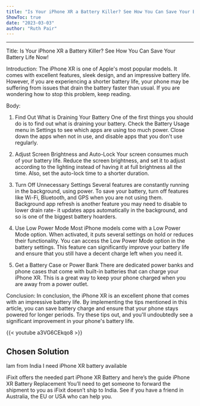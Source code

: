 ```yaml
---
title: "Is Your iPhone XR a Battery Killer? See How You Can Save Your Battery Life Now!"
ShowToc: true 
date: "2023-03-03"
author: "Ruth Pair"
---
```

*****
Title: Is Your iPhone XR a Battery Killer? See How You Can Save Your Battery Life Now!

Introduction:
The iPhone XR is one of Apple's most popular models. It comes with excellent features, sleek design, and an impressive battery life. However, if you are experiencing a shorter battery life, your phone may be suffering from issues that drain the battery faster than usual. If you are wondering how to stop this problem, keep reading.

Body:
1. Find Out What is Draining Your Battery
One of the first things you should do is to find out what is draining your battery. Check the Battery Usage menu in Settings to see which apps are using too much power. Close down the apps when not in use, and disable apps that you don't use regularly.

2. Adjust Screen Brightness and Auto-Lock
Your screen consumes much of your battery life. Reduce the screen brightness, and set it to adjust according to the lighting instead of having it at full brightness all the time. Also, set the auto-lock time to a shorter duration.

3. Turn Off Unnecessary Settings
Several features are constantly running in the background, using power. To save your battery, turn off features like Wi-Fi, Bluetooth, and GPS when you are not using them. Background app refresh is another feature you may need to disable to lower drain rate- it updates apps automatically in the background, and so is one of the biggest battery hoarders.

4. Use Low Power Mode 
Most iPhone models come with a Low Power Mode option. When activated, it puts several settings on hold or reduces their functionality. You can access the Low Power Mode option in the battery settings. This feature can significantly improve your battery life and ensure that you still have a decent charge left when you need it.

5. Get a Battery Case or Power Bank
There are dedicated power banks and phone cases that come with built-in batteries that can charge your iPhone XR. This is a great way to keep your phone charged when you are away from a power outlet.

Conclusion:
In conclusion, the iPhone XR is an excellent phone that comes with an impressive battery life. By implementing the tips mentioned in this article, you can save battery charge and ensure that your phone stays powered for longer periods. Try these tips out, and you'll undoubtedly see a significant improvement in your phone's battery life.

{{< youtube a3VG6CEkqo8 >}} 



## Chosen Solution
 Iam from India I need iPhone XR battery available

 iFixit offers the needed part iPhone XR Battery and here’s the guide iPhone XR Battery Replacement
You’ll need to get someone to forward the shipment to you as iFixit doesn’t ship to India. See if you have a friend in Australia, the EU or USA who can help you.




